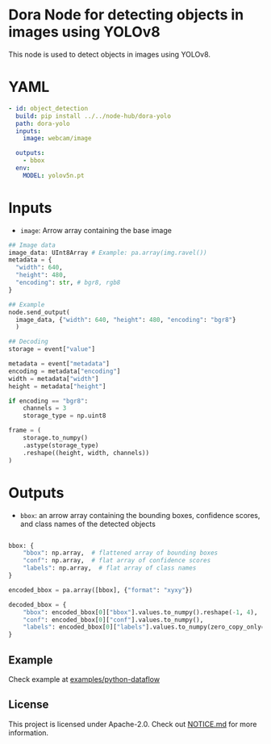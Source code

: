 # Dora Node for detecting objects in images using YOLOv8

This node is used to detect objects in images using YOLOv8.

# YAML

```yaml
- id: object_detection
  build: pip install ../../node-hub/dora-yolo
  path: dora-yolo
  inputs:
    image: webcam/image

  outputs:
    - bbox
  env:
    MODEL: yolov5n.pt
```

# Inputs

- `image`: Arrow array containing the base image

```python
## Image data
image_data: UInt8Array # Example: pa.array(img.ravel())
metadata = {
  "width": 640,
  "height": 480,
  "encoding": str, # bgr8, rgb8
}

## Example
node.send_output(
  image_data, {"width": 640, "height": 480, "encoding": "bgr8"}
  )

## Decoding
storage = event["value"]

metadata = event["metadata"]
encoding = metadata["encoding"]
width = metadata["width"]
height = metadata["height"]

if encoding == "bgr8":
    channels = 3
    storage_type = np.uint8

frame = (
    storage.to_numpy()
    .astype(storage_type)
    .reshape((height, width, channels))
)

```

# Outputs

- `bbox`: an arrow array containing the bounding boxes, confidence scores, and class names of the detected objects

```Python

bbox: {
    "bbox": np.array,  # flattened array of bounding boxes
    "conf": np.array,  # flat array of confidence scores
    "labels": np.array,  # flat array of class names
}

encoded_bbox = pa.array([bbox], {"format": "xyxy"})

decoded_bbox = {
    "bbox": encoded_bbox[0]["bbox"].values.to_numpy().reshape(-1, 4),
    "conf": encoded_bbox[0]["conf"].values.to_numpy(),
    "labels": encoded_bbox[0]["labels"].values.to_numpy(zero_copy_only=False),
}
```

## Example

Check example at [examples/python-dataflow](examples/python-dataflow)

## License

This project is licensed under Apache-2.0. Check out [NOTICE.md](../../NOTICE.md) for more information.
